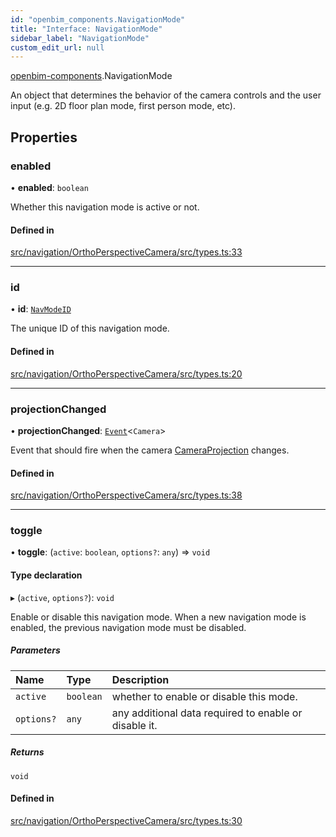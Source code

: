 ```yaml
---
id: "openbim_components.NavigationMode"
title: "Interface: NavigationMode"
sidebar_label: "NavigationMode"
custom_edit_url: null
---
```


[openbim-components](../modules/openbim_components.md).NavigationMode

An object that determines the behavior of the camera controls
and the user input (e.g. 2D floor plan mode, first person mode, etc).

## Properties

### enabled

• **enabled**: `boolean`

Whether this navigation mode is active or not.

#### Defined in

[src/navigation/OrthoPerspectiveCamera/src/types.ts:33](https://github.com/ThatOpen/engine_components/blob/444e81a/src/navigation/OrthoPerspectiveCamera/src/types.ts#L33)

___

### id

• **id**: [`NavModeID`](../modules/openbim_components.md#navmodeid)

The unique ID of this navigation mode.

#### Defined in

[src/navigation/OrthoPerspectiveCamera/src/types.ts:20](https://github.com/ThatOpen/engine_components/blob/444e81a/src/navigation/OrthoPerspectiveCamera/src/types.ts#L20)

___

### projectionChanged

• **projectionChanged**: [`Event`](../classes/openbim_components.Event.md)<`Camera`\>

Event that should fire when the camera [CameraProjection](../modules/openbim_components.md#cameraprojection) changes.

#### Defined in

[src/navigation/OrthoPerspectiveCamera/src/types.ts:38](https://github.com/ThatOpen/engine_components/blob/444e81a/src/navigation/OrthoPerspectiveCamera/src/types.ts#L38)

___

### toggle

• **toggle**: (`active`: `boolean`, `options?`: `any`) => `void`

#### Type declaration

▸ (`active`, `options?`): `void`

Enable or disable this navigation mode.
When a new navigation mode is enabled, the previous navigation mode
must be disabled.

##### Parameters

| Name | Type | Description |
| :------ | :------ | :------ |
| `active` | `boolean` | whether to enable or disable this mode. |
| `options?` | `any` | any additional data required to enable or disable it. |

##### Returns

`void`

#### Defined in

[src/navigation/OrthoPerspectiveCamera/src/types.ts:30](https://github.com/ThatOpen/engine_components/blob/444e81a/src/navigation/OrthoPerspectiveCamera/src/types.ts#L30)
